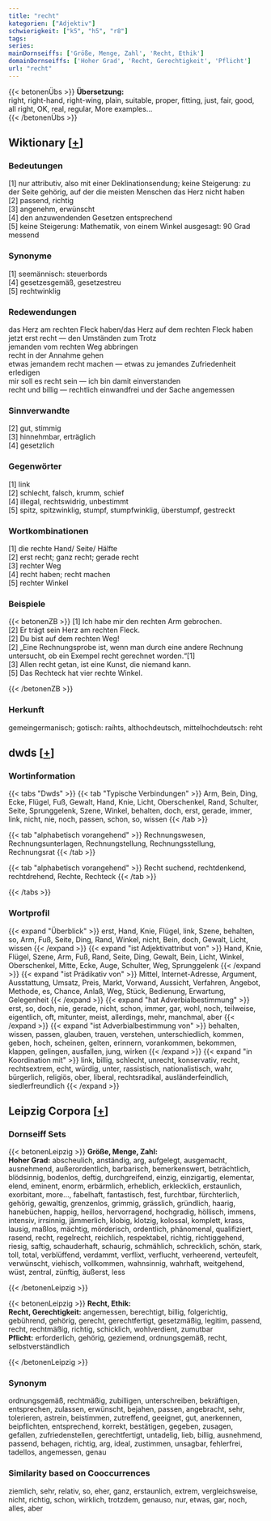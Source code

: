 ```yaml
---
title: "recht"
kategorien: ["Adjektiv"]
schwierigkeit: ["k5", "h5", "r8"]
tags:
series:
mainDornseiffs: ['Größe, Menge, Zahl', 'Recht, Ethik']
domainDornseiffs: ['Hoher Grad', 'Recht, Gerechtigkeit', 'Pflicht']
url: "recht"
---
```


{{< betonenÜbs >}}
**Übersetzung:**  
right, right-hand, right-wing, plain, suitable, proper, fitting, just, fair, good, all right, OK, real, regular, More examples...  
{{< /betonenÜbs >}}

## Wiktionary [[+](https://de.wiktionary.org/wiki/recht)]

### Bedeutungen
[1] nur attributiv, also mit einer Deklinationsendung; keine Steigerung: zu der Seite gehörig, auf der die meisten Menschen das Herz nicht haben  
[2] passend, richtig  
[3] angenehm, erwünscht  
[4] den anzuwendenden Gesetzen entsprechend  
[5] keine Steigerung: Mathematik, von einem Winkel ausgesagt: 90 Grad messend  

### Synonyme
[1] seemännisch: steuerbords  
[4] gesetzesgemäß, gesetzestreu  
[5] rechtwinklig  

### Redewendungen
das Herz am rechten Fleck haben/das Herz auf dem rechten Fleck haben  
jetzt erst recht — den Umständen zum Trotz  
jemanden vom rechten Weg abbringen  
recht in der Annahme gehen  
etwas jemandem recht machen — etwas zu jemandes Zufriedenheit erledigen  
mir soll es recht sein — ich bin damit einverstanden  
recht und billig — rechtlich einwandfrei und der Sache angemessen  

### Sinnverwandte
[2] gut, stimmig  
[3] hinnehmbar, erträglich  
[4] gesetzlich  

### Gegenwörter
[1] link  
[2] schlecht, falsch, krumm, schief  
[4] illegal,  rechtswidrig, unbestimmt  
[5] spitz, spitzwinklig, stumpf, stumpfwinklig, überstumpf, gestreckt  

### Wortkombinationen
[1] die rechte Hand/ Seite/ Hälfte  
[2] erst recht; ganz recht; gerade recht  
[3] rechter Weg  
[4] recht haben; recht machen  
[5] rechter Winkel  

### Beispiele
{{< betonenZB >}}
[1] Ich habe mir den rechten Arm gebrochen.  
[2] Er trägt sein Herz am rechten Fleck.  
[2] Du bist auf dem rechten Weg!  
[2] „Eine Rechnungsprobe ist, wenn man durch eine andere Rechnung untersucht, ob ein Exempel recht gerechnet worden.“[1]  
[3] Allen recht getan, ist eine Kunst, die niemand kann.  
[5] Das Rechteck hat vier rechte Winkel.  

{{< /betonenZB >}}
### Herkunft
gemeingermanisch; gotisch: raíhts, althochdeutsch, mittelhochdeutsch: reht  



## dwds [[+](https://www.dwds.de/wb/recht)]

### Wortinformation
{{< tabs "Dwds" >}}
{{< tab "Typische Verbindungen" >}}
Arm, Bein, Ding, Ecke, Flügel, Fuß, Gewalt, Hand, Knie, Licht, Oberschenkel, Rand, Schulter, Seite, Sprunggelenk, Szene, Winkel, behalten, doch, erst, gerade, immer, link, nicht, nie, noch, passen, schon, so, wissen
{{< /tab >}}

{{< tab "alphabetisch vorangehend" >}}
Rechnungswesen, Rechnungsunterlagen, Rechnungstellung, Rechnungsstellung, Rechnungsrat
{{< /tab >}}

{{< tab "alphabetisch vorangehend" >}}
Recht suchend, rechtdenkend, rechtdrehend, Rechte, Rechteck
{{< /tab >}}

{{< /tabs >}}

### Wortprofil
{{< expand "Überblick" >}} erst, Hand, Knie, Flügel, link, Szene, behalten, so, Arm, Fuß, Seite, Ding, Rand, Winkel, nicht, Bein, doch, Gewalt, Licht, wissen {{< /expand >}}
{{< expand "ist Adjektivattribut von" >}} Hand, Knie, Flügel, Szene, Arm, Fuß, Rand, Seite, Ding, Gewalt, Bein, Licht, Winkel, Oberschenkel, Mitte, Ecke, Auge, Schulter, Weg, Sprunggelenk {{< /expand >}}
{{< expand "ist Prädikativ von" >}} Mittel, Internet-Adresse, Argument, Ausstattung, Umsatz, Preis, Markt, Vorwand, Aussicht, Verfahren, Angebot, Methode, es, Chance, Anlaß, Weg, Stück, Bedienung, Erwartung, Gelegenheit {{< /expand >}}
{{< expand "hat Adverbialbestimmung" >}} erst, so, doch, nie, gerade, nicht, schon, immer, gar, wohl, noch, teilweise, eigentlich, oft, mitunter, meist, allerdings, mehr, manchmal, aber {{< /expand >}}
{{< expand "ist Adverbialbestimmung von" >}} behalten, wissen, passen, glauben, trauen, verstehen, unterschiedlich, kommen, geben, hoch, scheinen, gelten, erinnern, vorankommen, bekommen, klappen, gelingen, ausfallen, jung, wirken {{< /expand >}}
{{< expand "in Koordination mit" >}} link, billig, schlecht, unrecht, konservativ, recht, rechtsextrem, echt, würdig, unter, rassistisch, nationalistisch, wahr, bürgerlich, religiös, ober, liberal, rechtsradikal, ausländerfeindlich, siedlerfreundlich {{< /expand >}}

## Leipzig Corpora [[+](https://corpora.uni-leipzig.de/en/res?word=recht&corpusId=deu_newscrawl-public_2018)]

### Dornseiff Sets
{{< betonenLeipzig >}}
**Größe, Menge, Zahl:**  
**Hoher Grad:** abscheulich, anständig, arg, aufgelegt, ausgemacht, ausnehmend, außerordentlich, barbarisch, bemerkenswert, beträchtlich, blödsinnig, bodenlos, deftig, durchgreifend, einzig, einzigartig, elementar, elend, eminent, enorm, erbärmlich, erheblich, erklecklich, erstaunlich, exorbitant, more..., fabelhaft, fantastisch, fest, furchtbar, fürchterlich, gehörig, gewaltig, grenzenlos, grimmig, grässlich, gründlich, haarig, hanebüchen, happig, heillos, hervorragend, hochgradig, höllisch, immens, intensiv, irrsinnig, jämmerlich, klobig, klotzig, kolossal, komplett, krass, lausig, maßlos, mächtig, mörderisch, ordentlich, phänomenal, qualifiziert, rasend, recht, regelrecht, reichlich, respektabel, richtig, richtiggehend, riesig, saftig, schauderhaft, schaurig, schmählich, schrecklich, schön, stark, toll, total, verblüffend, verdammt, verflixt, verflucht, verheerend, verteufelt, verwünscht, viehisch, vollkommen, wahnsinnig, wahrhaft, weitgehend, wüst, zentral, zünftig, äußerst, less  

{{< /betonenLeipzig >}}


{{< betonenLeipzig >}}
**Recht, Ethik:**  
**Recht, Gerechtigkeit:** angemessen, berechtigt, billig, folgerichtig, gebührend, gehörig, gerecht, gerechtfertigt, gesetzmäßig, legitim, passend, recht, rechtmäßig, richtig, schicklich, wohlverdient, zumutbar  
**Pflicht:** erforderlich, gehörig, geziemend, ordnungsgemäß, recht, selbstverständlich  

{{< /betonenLeipzig >}}

### Synonym
ordnungsgemäß, rechtmäßig, zubilligen, unterschreiben, bekräftigen, entsprechen, zulassen, erwünscht, bejahen, passen, angebracht, sehr, tolerieren, astrein, beistimmen, zutreffend, geeignet, gut, anerkennen, beipflichten, entsprechend, korrekt, bestätigen, gegeben, zusagen, gefallen, zufriedenstellen, gerechtfertigt, untadelig, lieb, billig, ausnehmend, passend, behagen, richtig, arg, ideal, zustimmen, unsagbar, fehlerfrei, tadellos, angemessen, genau


### Similarity based on Cooccurrences
ziemlich, sehr, relativ, so, eher, ganz, erstaunlich, extrem, vergleichsweise, nicht, richtig, schon, wirklich, trotzdem, genauso, nur, etwas, gar, noch, alles, aber

